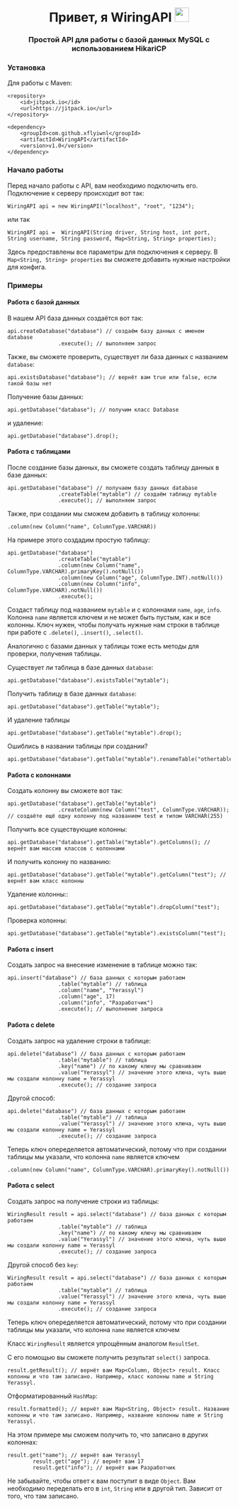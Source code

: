 <h1 align="center">Привет, я <a target="_blank">WiringAPI</a> 
<img src="https://github.com/blackcater/blackcater/raw/main/images/Hi.gif" height="32"/></h1>
<h3 align="center">Простой API для работы с базой данных MySQL с использованием HikariCP</h3>

<h3>Установка</h3>

Для работы с Maven:
```
<repository>
    <id>jitpack.io</id>
    <url>https://jitpack.io</url>
</repository>

<dependency>
    <groupId>com.github.xflyiwnl</groupId>
    <artifactId>WiringAPI</artifactId>
    <version>v1.0</version>
</dependency>
```

<h3>Начало работы</h3>

Перед начало работы с API, вам необходимо подключить его. Подключение к серверу происходит вот так:
```
WiringAPI api = new WiringAPI("localhost", "root", "1234");  
```
или так
```
WiringAPI api =  WiringAPI(String driver, String host, int port, String username, String password, Map<String, String> properties);
```
Здесь предоставлены все параметры для подключения к серверу. В `Map<String, String> properties` вы сможете добавить нужные настройки для конфига.

<h3>Примеры</h3>

<h4>Работа с базой данных</h4>

В нашем API база данных создаётся вот так:
```
api.createDatabase("database") // создаём базу данных с именем database
                .execute(); // выполняем запрос
```
Также, вы сможете проверить, существует ли база данных с названием `database`:
```
api.existsDatabase("database"); // вернёт вам true или false, если такой базы нет
```
Получение базы данных:
```
api.getDatabase("database"); // получим класс Database
```
и удаление:
```
api.getDatabase("database").drop();
```

<h4>Работа с таблицами</h4>

После создание базы данных, вы сможете создать таблицу данных в базе данных:
```
api.getDatabase("database") // получаем базу данных database
                .createTable("mytable") // создаём таблицу mytable
                .execute(); // выполняем запрос
```
Также, при создании мы сможем добавить в таблицу колонны:
```
.column(new Column("name", ColumnType.VARCHAR))
```
На примере этого создадим простую таблицу:
```
api.getDatabase("database")
                .createTable("mytable")
                .column(new Column("name", ColumnType.VARCHAR).primaryKey().notNull())
                .column(new Column("age", ColumnType.INT).notNull())
                .column(new Column("info", ColumnType.VARCHAR).notNull())
                .execute();
```
Создаст таблицу под названием `mytable` и с колоннами `name`, `age`, `info`. Колонна `name` является ключем и не может быть пустым, как и все колонны. Ключ нужен, чтобы получать нужные нам строки в таблице при работе с `.delete()`, `.insert()`, `.select()`.

Аналогично с базами данных у таблицы тоже есть методы для проверки, получения таблицы.

Существует ли таблица в базе данных `database`:
```
api.getDatabase("database").existsTable("mytable");
```

Получить таблицу в базе данных `database`:
```
api.getDatabase("database").getTable("mytable");
```
И удаление таблицы
```
api.getDatabase("database").getTable("mytable").drop();
```
Ошиблись в названии таблицы при создании?
```
api.getDatabase("database").getTable("mytable").renameTable("othertable");
```

<h4>Работа с колоннами</h4>

Создать колонну вы сможете вот так:
```
api.getDatabase("database").getTable("mytable")
                .createColumn(new Column("test", ColumnType.VARCHAR)); // создаёте ещё одну колонну под названием test и типом VARCHAR(255)
```
Получить все существующие колонны:
```
api.getDatabase("database").getTable("mytable").getColumns(); // вернёт вам массив классов с колоннами
```
И получить колонну по названию:
```
api.getDatabase("database").getTable("mytable").getColumn("test"); // вернёт вам класс колонны
```
Удаление колонны::
```
api.getDatabase("database").getTable("mytable").dropColumn("test");
```
Проверка колонны:
```
api.getDatabase("database").getTable("mytable").existsColumn("test");
```

<h4>Работа с insert</h4>

Создать запрос на внесение изменение в таблице можно так:
```
api.insert("database") // база данных с которым работаем
                .table("mytable") // таблица
                .column("name", "Yerassyl") 
                .column("age", 17)
                .column("info", "Разработчик")
                .execute(); // выполнение запроса
```

<h4>Работа с delete</h4>

Создать запрос на удаление строки в таблице:
```
api.delete("database") // база данных с которым работаем
                .table("mytable") // таблица
                .key("name") // по какому ключу мы сравниваем
                .value("Yerassyl") // значение этого ключа, чуть выше мы создали колонну name = Yerassyl
                .execute(); // создание запроса
```
Другой способ:
```
api.delete("database") // база данных с которым работаем
                .table("mytable") // таблица
                .value("Yerassyl") // значение этого ключа, чуть выше мы создали колонну name = Yerassyl
                .execute(); // создание запроса
```
Теперь ключ опеределяется автоматический, потому что при создании таблицы мы указали, что колонна `name` является ключем
```
.column(new Column("name", ColumnType.VARCHAR).primaryKey().notNull())
```

<h4>Работа с select</h4>

Создать запрос на получение строки из таблицы:
```
WiringResult result = api.select("database") // база данных с которым работаем
                .table("mytable") // таблица
                .key("name") // по какому ключу мы сравниваем
                .value("Yerassyl") // значение этого ключа, чуть выше мы создали колонну name = Yerassyl
                .execute(); // создание запроса
```
Другой способ без `key`:
```
WiringResult result = api.select("database") // база данных с которым работаем
                .table("mytable") // таблица
                .value("Yerassyl") // значение этого ключа, чуть выше мы создали колонну name = Yerassyl
                .execute(); // создание запроса
```
Теперь ключ опеределяется автоматический, потому что при создании таблицы мы указали, что колонна `name` является ключем

Класс `WiringResult` является упрощённым аналогом `ResultSet`. 

С его помощью вы сможете получить результат `select()` запроса.
```
result.getResult(); // вернёт вам Map<Column, Object> result. Класс колонны и что там записано. Например, класс колонны name и String Yerassyl.
```
Отформатированный `HashMap`:
```
result.formatted(); // вернёт вам Map<String, Object> result. Название колонны и что там записано. Например, название колонны name и String Yerassyl.
```
На этом примере мы сможем получить то, что записано в других колоннах:
```
result.get("name"); // вернёт вам Yerassyl
        result.get("age"); // вернёт вам 17
        result.get("info"); // вернёт вам Разработчик
```
Не забывайте, чтобы ответ к вам поступит в виде `Object`. Вам необходимо переделать его в `int`, `String` или в другой тип. Зависит от того, что там записано.
